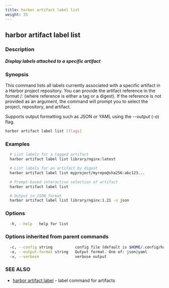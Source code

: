 ```yaml
---
title: harbor artifact label list
weight: 35
---
```

## harbor artifact label list

### Description

##### Display labels attached to a specific artifact

### Synopsis

This command lists all labels currently associated with a specific artifact in a Harbor project repository.
You can provide the artifact reference in the format <project>/<repository>:<reference> (where reference is either a tag or a digest).
If the reference is not provided as an argument, the command will prompt you to select the project, repository, and artifact.

Supports output formatting such as JSON or YAML using the --output (-o) flag.

```sh
harbor artifact label list [flags]
```

### Examples

```sh
  # List labels for a tagged artifact
  harbor artifact label list library/nginx:latest

  # List labels for an artifact by digest
  harbor artifact label list myproject/myrepo@sha256:abc123...

  # Prompt-based interactive selection of artifact
  harbor artifact label list

  # Output in JSON format
  harbor artifact label list library/nginx:1.21 -o json
```

### Options

```sh
  -h, --help   help for list
```

### Options inherited from parent commands

```sh
  -c, --config string          config file (default is $HOME/.config/harbor-cli/config.yaml)
  -o, --output-format string   Output format. One of: json|yaml
  -v, --verbose                verbose output
```

### SEE ALSO

* [harbor artifact label](harbor-artifact-label.md)	 - label command for artifacts

